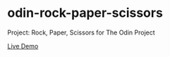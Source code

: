# odin-rock-paper-scissors
Project: Rock, Paper, Scissors for The Odin Project

<a href="https://andisagurit.github.io/odin-rock-paper-scissors/" target="_blank" style="text-decoration: underline;">Live Demo</a>
